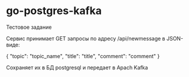 # go-postgres-kafka
Тестовое задание

Сервис принимает GET запросы по адресу /api/newmessage в JSON-виде:

{
    "topic": "topic_name",
    "title": "title",
    "comment": "comment"
}

Сохраняет их в БД postgresql и передает в Apach Kafka